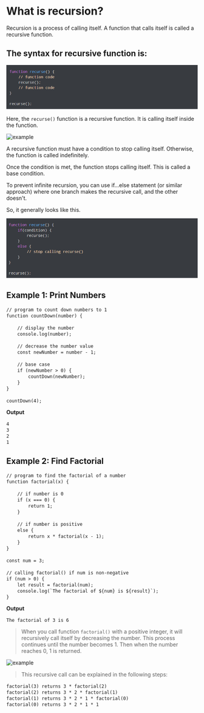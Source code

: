 # What is recursion?

Recursion is a process of calling itself. A function that calls itself is called a recursive function.

## The syntax for recursive function is:

![example](https://raw.githubusercontent.com/Moganesan/DSA/master/Algorithms/recursion/examples/basicrecursivefunc.png)

Here, the `recurse()` function is a recursive function. It is calling itself inside the function.

![example](https://cdn.programiz.com/sites/tutorial2program/files/javascript-recursion.png)

A recursive function must have a condition to stop calling itself. Otherwise, the function is called indefinitely.

Once the condition is met, the function stops calling itself. This is called a base condition.

To prevent infinite recursion, you can use if...else statement (or similar approach) where one branch makes the recursive call, and the other doesn't.

So, it generally looks like this.

![example](https://raw.githubusercontent.com/Moganesan/DSA/master/Algorithms/recursion/examples/recursivefucwithend.png)

## Example 1: Print Numbers

```
// program to count down numbers to 1
function countDown(number) {

    // display the number
    console.log(number);

    // decrease the number value
    const newNumber = number - 1;

    // base case
    if (newNumber > 0) {
        countDown(newNumber);
    }
}

countDown(4);
```

**Output**

```
4
3
2
1
```

## Example 2: Find Factorial

```
// program to find the factorial of a number
function factorial(x) {

    // if number is 0
    if (x === 0) {
        return 1;
    }

    // if number is positive
    else {
        return x * factorial(x - 1);
    }
}

const num = 3;

// calling factorial() if num is non-negative
if (num > 0) {
    let result = factorial(num);
    console.log(`The factorial of ${num} is ${result}`);
}
```

**Output**

```
The factorial of 3 is 6
```

> When you call function `factorial()` with a positive integer, it will recursively call itself by decreasing the number.
> This process continues until the number becomes 1. Then when the number reaches 0, 1 is returned.

![example](https://cdn.programiz.com/sites/tutorial2program/files/javascript-factorial-working.png)

> This recursive call can be explained in the following steps:

```
factorial(3) returns 3 * factorial(2)
factorial(2) returns 3 * 2 * factorial(1)
factorial(1) returns 3 * 2 * 1 * factorial(0)
factorial(0) returns 3 * 2 * 1 * 1
```
